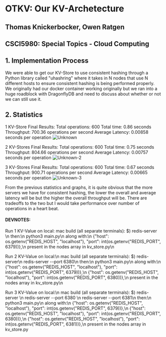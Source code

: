 # OTKV: Our KV-Archetecture
## Thomas Knickerbocker, Owen Ratgen 
## CSCI5980: Special Topics - Cloud Computing

## 1. Implementation Process
We were able to get our KV-Store to use consistent hashing through a Python library called "uhashring" where it takes in N nodes that use N different hosts to ensure consistent hashing is being performed properly. We originally had our docker container working originally but we ran into a huge roadblock with DragonflyDB and need to discuss about whether or not we can still use it.

## 2. Statistics

1 KV-Store Final Results:
Total operations: 600
Total time: 0.86 seconds
Throughput: 700.36 operations per second
Average Latency: 0.00858 seconds per operation
![Unknown](https://github.com/user-attachments/assets/86a1c0a7-d3b1-4ec2-8417-84912365c99d)

2 KV-Stores Final Results:
Total operations: 600
Total time: 0.75 seconds
Throughput: 804.66 operations per second
Average Latency: 0.00757 seconds per operation
![Unknown-2](https://github.com/user-attachments/assets/8b52d8db-5ed6-4615-b5ec-9237af92d232)



3 KV-Stores Final Results:
Total operations: 600
Total time: 0.67 seconds
Throughput: 900.71 operations per second
Average Latency: 0.00665 seconds per operation
![Unknown-3](https://github.com/user-attachments/assets/836ce81e-3181-482d-a766-a880ee0f13ba)

From the previous statistics and graphs, it is quite obvious that the more servers we have for consistent hashing, the lower the overall and average latency will be but the higher the overall throughput will be. There are tradeoffs to the two but I would take performance over number of operations in a heart beat.

#### DEVNOTES:
Run 1 KV-Value on local:
mac build (all separate terminals): $) redis-server \n
then:\n
python3 main.py\n
along with:\n
{"host": os.getenv("REDIS_HOST", "localhost"), "port": int(os.getenv("REDIS_PORT", 6379))},\n
present in the nodes array in kv_store.py\n

Run 2 KV-Value on local:\n
mac build (all separate terminals): $) redis-server\n
redis-server --port 6380\n
then:\n
python3 main.py\n
along with:\n
{"host": os.getenv("REDIS_HOST", "localhost"), "port": int(os.getenv("REDIS_PORT", 6379))},\n
{"host": os.getenv("REDIS_HOST", "localhost"), "port": int(os.getenv("REDIS_PORT", 6380))},\n
present in the nodes array in kv_store.py\n

Run 3 KV-Value on local:\n
mac build (all separate terminals): $) redis-server \n
redis-server --port 6380 \n
redis-server --port 6381\n
then:\n
python3 main.py\n
along with:\n
{"host": os.getenv("REDIS_HOST", "localhost"), "port": int(os.getenv("REDIS_PORT", 6379))},\n
{"host": os.getenv("REDIS_HOST", "localhost"), "port": int(os.getenv("REDIS_PORT", 6380))},\n
{"host": os.getenv("REDIS_HOST", "localhost"), "port": int(os.getenv("REDIS_PORT", 6381))},\n
present in the nodes array in kv_store.py


